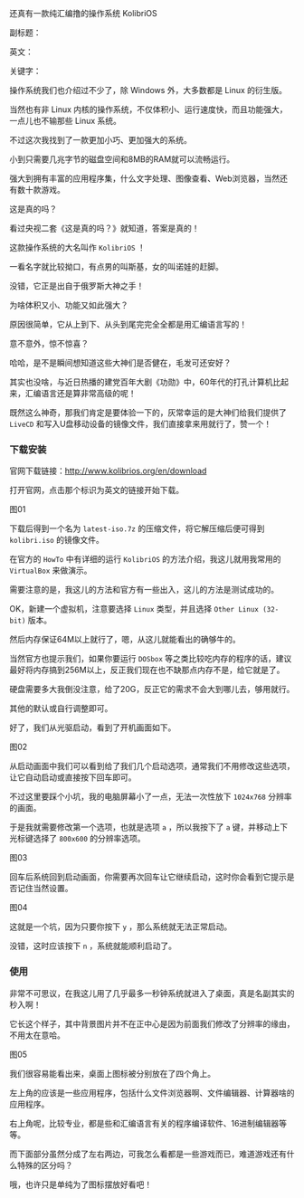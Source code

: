 还真有一款纯汇编撸的操作系统 KolibriOS

副标题：

英文：

关键字：



操作系统我们也介绍过不少了，除 Windows 外，大多数都是 Linux 的衍生版。

当然也有非 Linux 内核的操作系统，不仅体积小、运行速度快，而且功能强大，一点儿也不输那些 Linux 系统。

不过这次我找到了一款更加小巧、更加强大的系统。

小到只需要几兆字节的磁盘空间和8MB的RAM就可以流畅运行。

强大到拥有丰富的应用程序集，什么文字处理、图像查看、Web浏览器，当然还有数十款游戏。

这是真的吗？

看过央视二套《这是真的吗？》就知道，答案是真的！



这款操作系统的大名叫作 `KolibriOS` ！

一看名字就比较拗口，有点男的叫斯基，女的叫诺娃的赶脚。

没错，它正是出自于俄罗斯大神之手！



为啥体积又小、功能又如此强大？

原因很简单，它从上到下、从头到尾完完全全都是用汇编语言写的！

意不意外，惊不惊喜？

哈哈，是不是瞬间想知道这些大神们是否健在，毛发可还安好？

其实也没啥，与近日热播的建党百年大剧《功勋》中，60年代的打孔计算机比起来，汇编语言还是算非常高级的呢！

既然这么神奇，那我们肯定是要体验一下的，灰常幸运的是大神们给我们提供了 `LiveCD` 和写入U盘移动设备的镜像文件，我们直接拿来用就行了，赞一个！



### 下载安装

官网下载链接：http://www.kolibrios.org/en/download

打开官网，点击那个标识为英文的链接开始下载。

图01



下载后得到一个名为 `latest-iso.7z` 的压缩文件，将它解压缩后便可得到 `kolibri.iso` 的镜像文件。



在官方的 `HowTo` 中有详细的运行 `KolibriOS` 的方法介绍，我这儿就用我常用的 `VirtualBox` 来做演示。

需要注意的是，我这儿的方法和官方有一些出入，这儿的方法是测试成功的。



OK，新建一个虚拟机，注意要选择 `Linux` 类型，并且选择 `Other Linux (32-bit)` 版本。

然后内存保证64M以上就行了，嗯，从这儿就能看出的确够牛的。

当然官方也提示我们，如果你要运行 `DOSbox` 等之类比较吃内存的程序的话，建议最好将内存搞到256M以上，反正我们现在也不缺那点内存不是，给它就是了。

硬盘需要多大我倒没注意，给了20G，反正它的需求不会大到哪儿去，够用就行。

其他的默认或自行调整即可。



好了，我们从光驱启动，看到了开机画面如下。

图02



从启动画面中我们可以看到给了我们几个启动选项，通常我们不用修改这些选项，让它自动启动或直接按下回车即可。

不过这里要踩个小坑，我的电脑屏幕小了一点，无法一次性放下 `1024x768` 分辨率的画面。

于是我就需要修改第一个选项，也就是选项 `a` ，所以我按下了 `a` 键，并移动上下光标键选择了 `800x600` 的分辨率选项。

图03



回车后系统回到启动画面，你需要再次回车让它继续启动，这时你会看到它提示是否记住当然设置。

图04



这就是一个坑，因为只要你按下 `y` ，那么系统就无法正常启动。

没错，这时应该按下 `n` ，系统就能顺利启动了。



### 使用

非常不可思议，在我这儿用了几乎最多一秒钟系统就进入了桌面，真是名副其实的秒入啊！

它长这个样子，其中背景图片并不在正中心是因为前面我们修改了分辨率的缘由，不用太在意哈。

图05



我们很容易能看出来，桌面上图标被分别放在了四个角上。

左上角的应该是一些应用程序，包括什么文件浏览器啊、文件编辑器、计算器啥的应用程序。

右上角呢，比较专业，都是些和汇编语言有关的程序编译软件、16进制编辑器等等。

而下面部分虽然分成了左右两边，可我怎么看都是一些游戏而已，难道游戏还有什么特殊的区分吗？

哦，也许只是单纯为了图标摆放好看吧！







